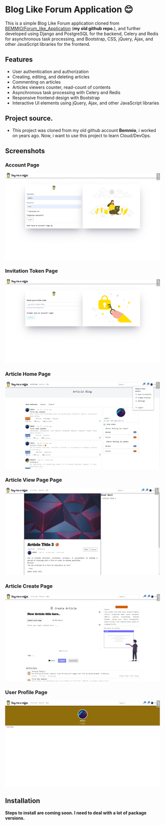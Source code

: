 # Blog Like Forum Application 😊

This is a simple Blog Like Forum application cloned from [BEMMIO/Forum_like_Application](https://github.com/BEMMIO/Forum_like_Application) (**my old github repo.**), and further developed using Django and PostgreSQL for the backend, Celery and Redis for asynchronous task processing, and Bootstrap, CSS, jQuery, Ajax, and other JavaScript libraries for the frontend.

## Features

- User authentication and authorization
- Creating, editing, and deleting articles
- Commenting on articles
- Articles viewers counter, read-count of contents
- Asynchronous task processing with Celery and Redis
- Responsive frontend design with Bootstrap
- Interactive UI elements using jQuery, Ajax, and other JavaScript libraries

## Project source.
- This project was cloned from my old github account **Bemmio**, i worked on years ago. Now, i want to use this project to learn Cloud/DevOps.

## Screenshots

### Account Page
![Account Page](/screenshots/account_page.png)

### Invitation Token Page
![Account Page](/screenshots/form_token_page.png)

### Article Home Page
![Article Page](/screenshots/article_list_page.png)

### Article View Page Page
![Article Page](/screenshots/article_view_page.png)

### Article Create Page
![Article Page](/screenshots/board_article_create_page.png)

### User Profile Page
![Article Page](/screenshots/user_profile_page.png)

## Installation
**Steps to install are coming soon. I need to deal with a lot of package versions.**